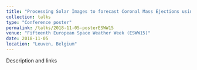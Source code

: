 ```yaml
---
title: "Processing Solar Images to forecast Coronal Mass Ejections using Artificial Intelligence"
collection: talks
type: "Conference poster"
permalink: /talks/2018-11-05-posterESWW15
venue: "Fifteenth European Space Weather Week (ESWW15)"
date: 2018-11-05
location: "Leuven, Belgium"
---
```


Description and links

